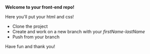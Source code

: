 **Welcome to your front-end repo!**

Here you'll put your html and css!

- Clone the project
- Create and work on a new branch with your _firstName-lastName_
- Push from your branch

Have fun and thank you!
